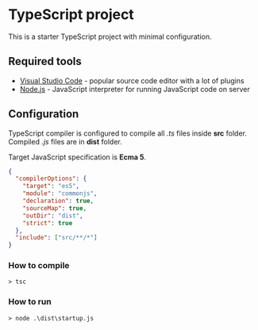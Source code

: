 # TypeScript project

This is a starter TypeScript project with minimal configuration.

## Required tools

- [Visual Studio Code](https://code.visualstudio.com) - popular source code editor with a lot of plugins
- [Node.js](https://nodejs.org) - JavaScript interpreter for running JavaScript code on server

## Configuration

TypeScript compiler is configured to compile all *.ts* files inside **src** folder. Compiled *.js* files are in **dist** folder.

Target JavaScript specification is **Ecma 5**.

```json
{
  "compilerOptions": {
    "target": "es5",
    "module": "commonjs",
    "declaration": true,
    "sourceMap": true,
    "outDir": "dist",
    "strict": true
  },
  "include": ["src/**/*"]
}
```

### How to compile

```shell
> tsc
```

### How to run

```shell
> node .\dist\startup.js
```
